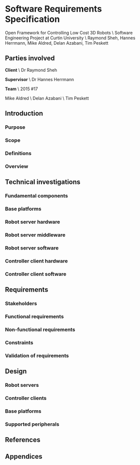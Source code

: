 # Software Requirements Specification

Open Framework for Controlling Low Cost 3D Robots \\
Software Engineering Project at Curtin University \\
Raymond Sheh, Hannes Herrmann, Mike Aldred, Delan Azabani, Tim Peskett

## Parties involved

**Client** \\
Dr Raymond Sheh

**Supervisor** \\
Dr Hannes Herrmann

**Team** \\
2015 #17

Mike Aldred \\
Delan Azabani \\
Tim Peskett

## Introduction

### Purpose

### Scope

### Definitions

### Overview

## Technical investigations

### Fundamental components

### Base platforms

### Robot server hardware

### Robot server middleware

### Robot server software

### Controller client hardware

### Controller client software

## Requirements

### Stakeholders

### Functional requirements

### Non-functional requirements

### Constraints

### Validation of requirements

## Design

### Robot servers

### Controller clients

### Base platforms

### Supported peripherals

## References

## Appendices
